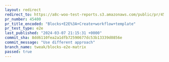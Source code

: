 ```yaml
---
layout: redirect
redirect_to: https://a8c-woo-test-reports.s3.amazonaws.com/public/pr/45400/e2e/index.html
pr_number: 45400
pr_title_encoded: "Blocks+E2E%3A+Create+workflow+template"
pr_test_type: e2e
last_published: "2024-03-07 21:15:31 +0000"
commit_sha: 8dd6110fea2a1dfb72590677dc53b13339d0856e
commit_message: "Use different approach"
branch_name: tweak/blocks-e2e-matrix
passed: true
---
```

